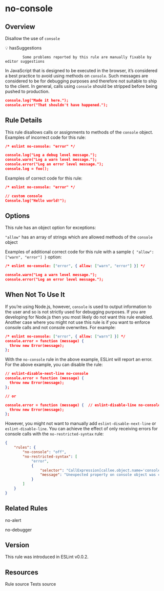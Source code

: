
# no-console
## Overview
Disallow the use of `console`


💡 hasSuggestions

            Some problems reported by this rule are manually fixable by editor suggestions 



In JavaScript that is designed to be executed in the browser, it’s considered a best practice to avoid using methods on `console`. Such messages are considered to be for debugging purposes and therefore not suitable to ship to the client. In general, calls using `console` should be stripped before being pushed to production.

```json
console.log("Made it here.");
console.error("That shouldn't have happened.");
```
## Rule Details
This rule disallows calls or assignments to methods of the `console` object.
Examples of incorrect code for this rule:


```json
/* eslint no-console: "error" */

console.log("Log a debug level message.");
console.warn("Log a warn level message.");
console.error("Log an error level message.");
console.log = foo();
```
Examples of correct code for this rule:


```json
/* eslint no-console: "error" */

// custom console
Console.log("Hello world!");
```
## Options
This rule has an object option for exceptions:

`"allow"` has an array of strings which are allowed methods of the `console` object

Examples of additional correct code for this rule with a sample `{ "allow": ["warn", "error"] }` option:


```json
/* eslint no-console: ["error", { allow: ["warn", "error"] }] */

console.warn("Log a warn level message.");
console.error("Log an error level message.");
```
## When Not To Use It
If you’re using Node.js, however, `console` is used to output information to the user and so is not strictly used for debugging purposes. If you are developing for Node.js then you most likely do not want this rule enabled.
Another case where you might not use this rule is if you want to enforce console calls and not console overwrites. For example:

```json
/* eslint no-console: ["error", { allow: ["warn"] }] */
console.error = function (message) {
  throw new Error(message);
};
```
With the `no-console` rule in the above example, ESLint will report an error. For the above example, you can disable the rule:

```json
// eslint-disable-next-line no-console
console.error = function (message) {
  throw new Error(message);
};

// or

console.error = function (message) {  // eslint-disable-line no-console
  throw new Error(message);
};
```
However, you might not want to manually add `eslint-disable-next-line` or `eslint-disable-line`. You can achieve the effect of only receiving errors for console calls with the `no-restricted-syntax` rule:

```json
{
    "rules": {
        "no-console": "off",
        "no-restricted-syntax": [
            "error",
            {
                "selector": "CallExpression[callee.object.name='console'][callee.property.name!=/^(log|warn|error|info|trace)$/]",
                "message": "Unexpected property on console object was called"
            }
        ]
    }
}
```

## Related Rules


no-alert 

no-debugger 


## Version
This rule was introduced in ESLint v0.0.2.
## Resources

Rule source 
Tests source 

